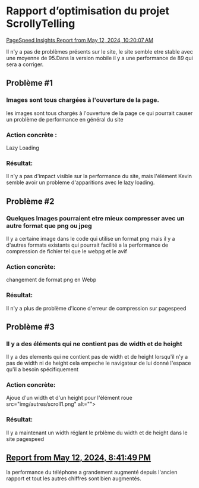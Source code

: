 # Rapport d’optimisation du projet ScrollyTelling

[PageSpeed Insights Report from May 12, 2024, 10:20:07 AM ](https://pagespeed.web.dev/analysis/https-gabriel-tim-momo-com/figoh3s3wl?form_factor=desktop)

Il n'y a pas de problèmes présents sur le site, le site semble etre stable avec une moyenne de 95.Dans la version mobile il y a une performance de 89 qui sera a corriger.

## Problème #1

  ### Images sont tous chargées à l'ouverture de la page.
  les images sont tous chargés à l'ouverture de la page ce qui pourrait causer un problème de performance en général du site

 ### Action concrète : 
  Lazy Loading


 ### Résultat: 
  Il n'y a pas d'impact visible sur la performance du site, mais l'élément Kevin semble avoir un probleme d'apparitions avec le lazy loading.

## Problème #2

### Quelques Images pourraient etre mieux compresser avec un autre format que png ou jpeg
Il y a certaine image dans le code qui utilise un format png mais il y a d'autres formats existants qui pourrait facilité a la performance de compression de fichier tel que le webpg et le avif

### Action concrète:
changement de format png en Webp

### Résultat:
Il n'y a plus de problème d'icone d'erreur de compression sur pagespeed

## Problème #3

### Il y a des éléments qui ne contient pas de width et de height
Il y a des elements qui ne contient pas de width et de height lorsqu'il n'y a pas de width ni de height cela empeche le navigateur de lui donné l'espace qu'il a besoin spécifiquement

### Action concrète:
 Ajoue d'un width et d'un height pour l'élément roue src="img/autres/scroll1.png" alt="">

### Résultat:
Il y a maintenant un width réglant le prblème du width et de height dans le site pagespeed

## [Report from May 12, 2024, 8:41:49 PM ](https://pagespeed.web.dev/analysis/https-gabriel-tim-momo-com/dfr534tjhy?form_factor=mobile)
la performance du téléphone a grandement augmenté depuis l'ancien rapport et tout les autres chiffres sont bien augmentés.
